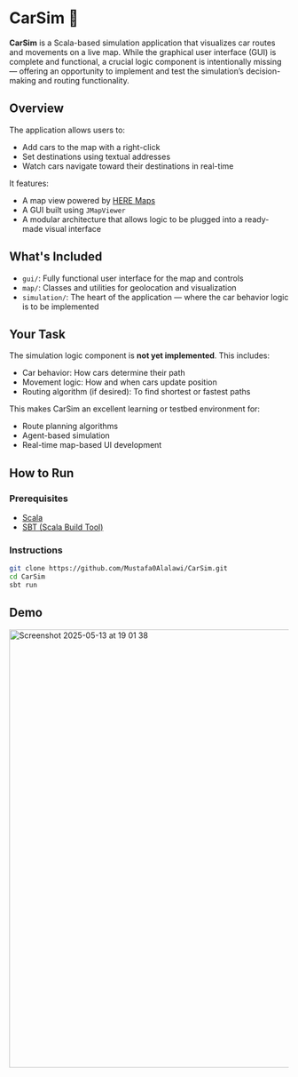 # CarSim 🚗

**CarSim** is a Scala-based simulation application that visualizes car routes and movements on a live map. While the graphical user interface (GUI) is complete and functional, a crucial logic component is intentionally missing — offering an opportunity to implement and test the simulation’s decision-making and routing functionality.

## Overview

The application allows users to:
- Add cars to the map with a right-click
- Set destinations using textual addresses
- Watch cars navigate toward their destinations in real-time

It features:
- A map view powered by [HERE Maps](https://www.here.com/)
- A GUI built using `JMapViewer`
- A modular architecture that allows logic to be plugged into a ready-made visual interface



## What's Included

- `gui/`: Fully functional user interface for the map and controls
- `map/`: Classes and utilities for geolocation and visualization
- `simulation/`: The heart of the application — where the car behavior logic is to be implemented

## Your Task

The simulation logic component is **not yet implemented**. This includes:
- Car behavior: How cars determine their path
- Movement logic: How and when cars update position
- Routing algorithm (if desired): To find shortest or fastest paths

This makes CarSim an excellent learning or testbed environment for:
- Route planning algorithms
- Agent-based simulation
- Real-time map-based UI development

## How to Run

### Prerequisites
- [Scala](https://www.scala-lang.org/)
- [SBT (Scala Build Tool)](https://www.scala-sbt.org/)

### Instructions

```bash
git clone https://github.com/Mustafa0Alalawi/CarSim.git
cd CarSim
sbt run
```



## Demo

<img width="789" alt="Screenshot 2025-05-13 at 19 01 38" src="https://github.com/user-attachments/assets/af6269da-0c1f-4367-9419-47f544ae650f" />
